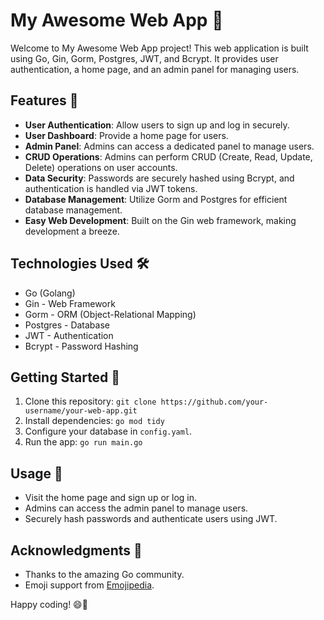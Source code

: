 # My Awesome Web App 🚀

Welcome to My Awesome Web App project! This web application is built using Go, Gin, Gorm, Postgres, JWT, and Bcrypt. It provides user authentication, a home page, and an admin panel for managing users.

## Features 🌟

- **User Authentication**: Allow users to sign up and log in securely.
- **User Dashboard**: Provide a home page for users.
- **Admin Panel**: Admins can access a dedicated panel to manage users.
- **CRUD Operations**: Admins can perform CRUD (Create, Read, Update, Delete) operations on user accounts.
- **Data Security**: Passwords are securely hashed using Bcrypt, and authentication is handled via JWT tokens.
- **Database Management**: Utilize Gorm and Postgres for efficient database management.
- **Easy Web Development**: Built on the Gin web framework, making development a breeze.

## Technologies Used 🛠️

- Go (Golang)
- Gin - Web Framework
- Gorm - ORM (Object-Relational Mapping)
- Postgres - Database
- JWT - Authentication
- Bcrypt - Password Hashing

## Getting Started 🚗

1. Clone this repository: `git clone https://github.com/your-username/your-web-app.git`
2. Install dependencies: `go mod tidy`
3. Configure your database in `config.yaml`.
4. Run the app: `go run main.go`

## Usage 📝

- Visit the home page and sign up or log in.
- Admins can access the admin panel to manage users.
- Securely hash passwords and authenticate users using JWT.

<!-- ## Contributing 🤝

Contributions are welcome! If you'd like to contribute, please follow the [Contributing Guidelines](CONTRIBUTING.md).

## License 📜

This project is licensed under the MIT License - see the [LICENSE](LICENSE) file for details. -->

## Acknowledgments 🙏

- Thanks to the amazing Go community.
- Emoji support from [Emojipedia](https://emojipedia.org).

Happy coding! 😄🚀
